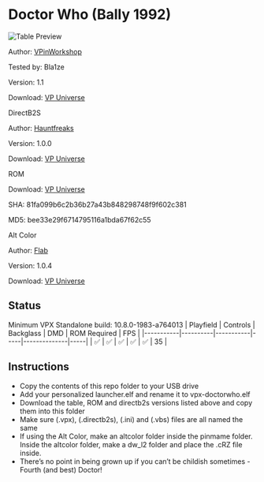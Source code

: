 # Doctor Who (Bally 1992)

![Table Preview](https://github.com/Bla1ze/vpx-images/blob/main/vpx-doctorwho.png)

Author: [VPinWorkshop](https://vpuniverse.com/profile/40692-vpinworkshop/)  

Tested by: Bla1ze

Version: 1.1

Download: [VP Universe](https://vpuniverse.com/files/file/9325-doctor-who-bally-1992-vpw-mod/)

DirectB2S

Author: [Hauntfreaks](https://vpuniverse.com/profile/5216-hauntfreaks/)  

Version: 1.0.0

Download: [VP Universe](https://vpuniverse.com/files/file/13555-doctor-who-bally-1992-alt-b2s-with-full-dmd/)

ROM

Download: [VP Universe](https://vpuniverse.com/files/file/456-dr-who-l-2/)

SHA: 81fa099b6c2b36b27a43b848298748f9f602c381

MD5: bee33e29f6714795116a1bda67f62c55

Alt Color

Author: [Flab](https://vpuniverse.com/profile/40536-flab/)  

Version: 1.0.4

Download: [VP Universe](https://vpuniverse.com/files/file/17586-doctor-who-bally-1992-serum-colorization/)


## Status 

Minimum VPX Standalone build: 10.8.0-1983-a764013
| Playfield | Controls | Backglass | DMD | ROM Required | FPS | 
|-----------|----------|-----------|-----|--------------|-----|
| :white_check_mark: | :white_check_mark: | :white_check_mark: | :white_check_mark: | :white_check_mark: | 35 |

## Instructions

- Copy the contents of this repo folder to your USB drive
- Add your personalized launcher.elf and rename it to vpx-doctorwho.elf
- Download the table, ROM and directb2s versions listed above and copy them into this folder
- Make sure (.vpx), (.directb2s), (.ini) and (.vbs) files are all named the same
- If using the Alt Color, make an altcolor folder inside the pinmame folder. Inside the altcolor folder, make a dw_l2 folder and place the .cRZ file inside. 
- There’s no point in being grown up if you can’t be childish sometimes - Fourth (and best) Doctor!
